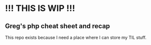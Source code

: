 # !!! THIS IS WIP !!!
## Greg's php cheat sheet and recap 
This repo exists because I need a place where I can store my TIL stuff. 
